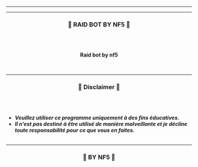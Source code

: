 

-----



-----

### <p align="center">🦎 RAID BOT BY NF5 🦎</p>

<br><br>
<p align="center">
<strong>
Raid bot by nf5
</strong>
</p>
<br>

-----






### <p align="center">📌 Disclaimer 📌</p>

<br><br>
* ***Veuillez utiliser ce programme uniquement à des fins éducatives.***
* ***Il n'est pas destiné à être utilisé de manière malveillante et je décline toute responsabilité pour ce que vous en faites.***
<br><br>

-----

### <p align="center">🧨 BY NF5 🧨</p>
